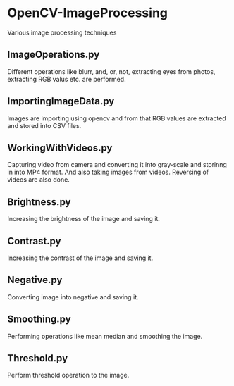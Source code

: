 # OpenCV-ImageProcessing
Various image processing techniques

## ImageOperations.py

Different operations like blurr, and, or, not, extracting eyes from photos, extracting RGB valus etc. are performed.

## ImportingImageData.py

Images are importing using opencv and from that RGB values are extracted and stored into CSV files.

## WorkingWithVideos.py

Capturing video from camera and converting it into gray-scale and storinng in into MP4 format. And also taking images from videos. Reversing of videos are also done.

## Brightness.py

Increasing the brightness of the image and saving it.

## Contrast.py

Increasing the contrast of the image and saving it.

## Negative.py

Converting image into negative and saving it.

## Smoothing.py

Performing operations like mean median and smoothing the image.

## Threshold.py

Perform threshold operation to the image.
